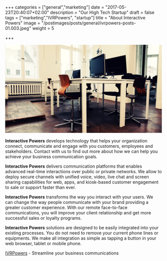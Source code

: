 +++
categories = ["general","marketing"]
date = "2017-05-23T20:40:07+02:00"
description = "Our High Tech Startup"
draft = false
tags = ["marketing","IVRPowers", "startup"]
title = "About Interactive Powers"
image = "/postimages/posts/general/ivrpowers-posts-01.003.jpeg"
weight = 5

+++

![Interactive Powers](/postimages/posts/general/ivrpowers-posts-01.003.jpeg)

**Interactive Powers** develops technology that helps your organization connect, communicate and engage with you customers, employees and stakeholders. Contact with us to find out more about how we can help you achieve your business communication goals. 

**Interactive Powers** delivers communication platforms that enables advanced real-time interactions over public or private networks. We allow to deploy secure channels with unified voice, video, live chat and screen sharing capabilities for web, apps, and kiosk-based customer engagement to sale or support faster than ever.

**Interactive Powers** transforms the way you interact with your users. We can change the way people communicate with your brand providing a greater customer experience. With our remote face-to-face communications, you will improve your client relationship and get more successful sales or loyalty programs.

**Interactive Powers** solutions are designed to be easily integrated into your existing processes. You do not need to remove your current phone lines or equipments. We make all integration as simple as tapping a button in your web browser, tablet or mobile phone.

[IVRPowers](http://www.ivrpowers.com/) - Streamline your business communications
